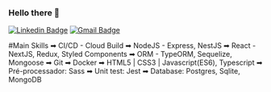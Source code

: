 ### Hello there 👋
 
[![Linkedin Badge](https://img.shields.io/badge/-LinkedIn-blue?style=for-the-badge&logo=Linkedin&logoColor=white&link=https://www.linkedin.com/in/igorcruzz/)](https://www.linkedin.com/in/igorcruzz/) 
[![Gmail Badge](https://img.shields.io/badge/-Gmail-c14438?style=for-the-badge&logo=Gmail&logoColor=white&link=mailto:igorcruz.dev@gmail.com)](mailto:igorcruz.dev@gmail.com)

#Main Skills
➡ CI/CD - Cloud Build
➡ NodeJS - Express, NestJS
➡ React - NextJS, Redux, Styled Components
➡ ORM - TypeORM, Sequelize, Mongoose
➡ Git
➡ Docker
➡ HTML5 | CSS3 | Javascript(ES6), Typescript
➡ Pré-processador: Sass
➡ Unit test: Jest
➡ Database: Postgres, Sqlite, MongoDB

